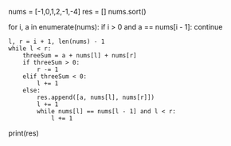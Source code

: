 

nums = [-1,0,1,2,-1,-4]
res = []
nums.sort()

for i, a in enumerate(nums):
    if i > 0 and a == nums[i - 1]:
        continue
    
    l, r = i + 1, len(nums) - 1
    while l < r:
        threeSum = a + nums[l] + nums[r]
        if threeSum > 0:
            r -= 1
        elif threeSum < 0:
            l += 1
        else:
            res.append([a, nums[l], nums[r]])
            l += 1
            while nums[l] == nums[l - 1] and l < r:
                l += 1
print(res)
